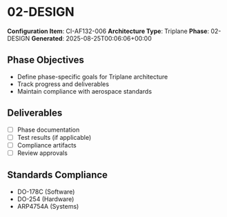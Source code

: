 # 02-DESIGN

**Configuration Item**: CI-AF132-006
**Architecture Type**: Triplane
**Phase**: 02-DESIGN
**Generated**: 2025-08-25T00:06:06+00:00

## Phase Objectives
- Define phase-specific goals for Triplane architecture
- Track progress and deliverables
- Maintain compliance with aerospace standards

## Deliverables
- [ ] Phase documentation
- [ ] Test results (if applicable)
- [ ] Compliance artifacts
- [ ] Review approvals

## Standards Compliance
- DO-178C (Software)
- DO-254 (Hardware)
- ARP4754A (Systems)
